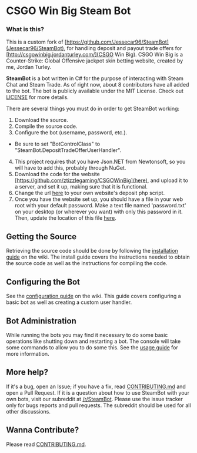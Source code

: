# CSGO Win Big Steam Bot

### What is this?
This is a custom fork of [https://github.com/Jessecar96/SteamBot](Jessecar96/SteamBot), for handling deposit and payout trade offers for [http://csgowinbig.jordanturley.com/](CSGO Win Big). CSGO Win Big is a Counter-Strike: Global Offensive jackpot skin betting website, created by me, Jordan Turley.

**SteamBot** is a bot written in C# for the purpose of interacting with Steam Chat and Steam Trade.  As of right now, about 8 contributors have all added to the bot.  The bot is publicly available under the MIT License. Check out [LICENSE] for more details.

There are several things you must do in order to get SteamBot working:

1. Download the source.
2. Compile the source code.
3. Configure the bot (username, password, etc.).
 * Be sure to set "BotControlClass" to "SteamBot.DepositTradeOfferUserHandler".
4. This project requires that you have Json.NET from Newtonsoft, so you will have to add this, probably through NuGet.
5. Download the code for the website [https://github.com/ztizzlegaming/CSGOWinBig](here), and upload it to a server, and set it up, making sure that it is functional.
6. Change the url [here](https://github.com/ztizzlegaming/CSGOWinBig-SteamBot/blob/master/SteamBot/DepositTradeOfferUserHandler.cs#L73) to your own website's deposit php script.
7. Once you have the website set up, you should have a file in your web root with your default password. Make a text file named 'password.txt' on your desktop (or wherever you want) with only this password in it. Then, update the location of this file [here](https://github.com/ztizzlegaming/CSGOWinBig-SteamBot/blob/master/SteamBot/DepositTradeOfferUserHandler.cs#L26).

## Getting the Source

Retrieving the source code should be done by following the [installation guide] on the wiki. The install guide covers the instructions needed to obtain the source code as well as the instructions for compiling the code.

## Configuring the Bot

See the [configuration guide] on the wiki. This guide covers configuring a basic bot as well as creating a custom user handler.

## Bot Administration

While running the bots you may find it necessary to do some basic operations like shutting down and restarting a bot. The console will take some commands to allow you to do some this. See the [usage guide] for more information.

## More help?
If it's a bug, open an Issue; if you have a fix, read [CONTRIBUTING.md] and open a Pull Request.  If it is a question about how to use SteamBot with your own bots, visit our subreddit at [/r/SteamBot](http://www.reddit.com/r/SteamBot). Please use the issue tracker only for bugs reports and pull requests. The subreddit should be used for all other  discussions.

## Wanna Contribute?
Please read [CONTRIBUTING.md].


   [installation guide]: https://github.com/Jessecar96/SteamBot/wiki/Installation-Guide
   [CONTRIBUTING.md]: https://github.com/Jessecar96/SteamBot/blob/master/CONTRIBUTING.md
   [LICENSE]: https://github.com/Jessecar96/SteamBot/blob/master/LICENSE
   [configuration guide]: https://github.com/Jessecar96/SteamBot/wiki/Configuration-Guide
   [usage guide]: https://github.com/Jessecar96/SteamBot/wiki/Usage-Guide
